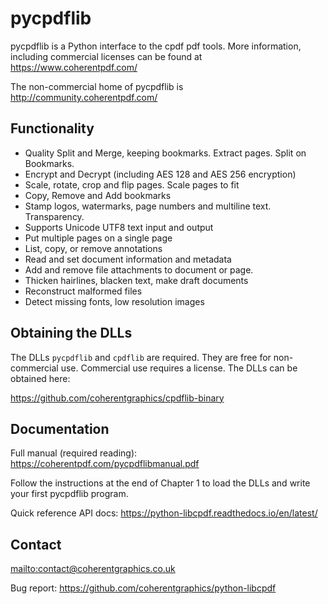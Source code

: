 # pycpdflib

pycpdflib is a Python interface to the cpdf pdf tools. More information,
including commercial licenses can be found at <https://www.coherentpdf.com/>

The non-commercial home of pycpdflib is <http://community.coherentpdf.com/>


Functionality
-------------

* Quality Split and Merge, keeping bookmarks. Extract pages. Split on Bookmarks.
* Encrypt and Decrypt (including AES 128 and AES 256 encryption)
* Scale, rotate, crop and flip pages. Scale pages to fit
* Copy, Remove and Add bookmarks
* Stamp logos, watermarks, page numbers and multiline text. Transparency.
* Supports Unicode UTF8 text input and output
* Put multiple pages on a single page
* List, copy, or remove annotations
* Read and set document information and metadata
* Add and remove file attachments to document or page.
* Thicken hairlines, blacken text, make draft documents
* Reconstruct malformed files
* Detect missing fonts, low resolution images


Obtaining the DLLs
------------------

The DLLs `pycpdflib` and `cpdflib` are required. They are free for
non-commercial use. Commercial use requires a license. The DLLs can be obtained
here:

<https://github.com/coherentgraphics/cpdflib-binary>


Documentation
-------------

Full manual (required reading): <https://coherentpdf.com/pycpdflibmanual.pdf>

Follow the instructions at the end of Chapter 1 to load the DLLs and write your
first pycpdflib program.

Quick reference API docs: <https://python-libcpdf.readthedocs.io/en/latest/>


Contact
-------

<mailto:contact@coherentgraphics.co.uk>

Bug report: <https://github.com/coherentgraphics/python-libcpdf>
